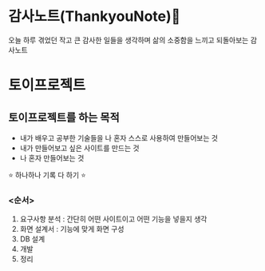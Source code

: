 # 감사노트(ThankyouNote)📔
오늘 하루 겪었던 작고 큰 감사한 일들을 생각하며 삶의 소중함을 느끼고 되돌아보는 감사노트

# 토이프로젝트

## 토이프로젝트를 하는 목적

- 내가 배우고 공부한 기술들을 나 혼자 스스로 사용하여 만들어보는 것
- 내가 만들어보고 싶은 사이트를 만드는 것
- 나 혼자 만들어보는 것

⭐ 하나하나 기록 다 하기 ⭐

### <순서>

1. 요구사항 분석 : 간단히 어떤 사이트이고 어떤 기능을 넣을지 생각
2. 화면 설계서 : 기능에 맞게 화면 구성 
3. DB 설계 
4. 개발
5. 정리
